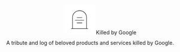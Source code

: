 <div style="text-align: center; height: 80px;">
  <img src="assets/tombstone.png" alt="tombstone" style="height: 80px; width: 80px">
  Killed by Google
</div>

A tribute and log of beloved products and services killed by Google.
